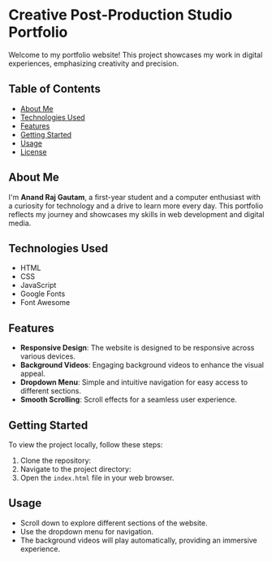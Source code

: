 # Creative Post-Production Studio Portfolio

Welcome to my portfolio website! This project showcases my work in digital experiences, emphasizing creativity and precision. 

## Table of Contents
- [About Me](#about-me)
- [Technologies Used](#technologies-used)
- [Features](#features)
- [Getting Started](#getting-started)
- [Usage](#usage)
- [License](#license)

## About Me
I'm **Anand Raj Gautam**, a first-year student and a computer enthusiast with a curiosity for technology and a drive to learn more every day. This portfolio reflects my journey and showcases my skills in web development and digital media.

## Technologies Used
- HTML
- CSS
- JavaScript
- Google Fonts
- Font Awesome

## Features
- **Responsive Design**: The website is designed to be responsive across various devices.
- **Background Videos**: Engaging background videos to enhance the visual appeal.
- **Dropdown Menu**: Simple and intuitive navigation for easy access to different sections.
- **Smooth Scrolling**: Scroll effects for a seamless user experience.

## Getting Started
To view the project locally, follow these steps:

1. Clone the repository:
2. Navigate to the project directory:
3. Open the `index.html` file in your web browser.

## Usage
- Scroll down to explore different sections of the website.
- Use the dropdown menu for navigation.
- The background videos will play automatically, providing an immersive experience.
